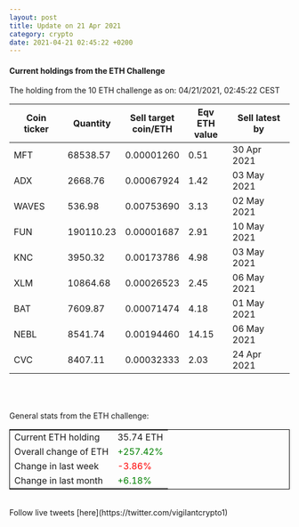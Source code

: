 ```yaml
---
layout: post
title: Update on 21 Apr 2021
category: crypto
date: 2021-04-21 02:45:22 +0200
---
```

<!-- Global site tag (gtag.js) - Google Analytics -->
<script async src="https://www.googletagmanager.com/gtag/js?id=UA-103831149-5"></script>
<script>
  window.dataLayer = window.dataLayer || [];
  function gtag(){dataLayer.push(arguments);}
  gtag('js', new Date());

  gtag('config', 'UA-103831149-5');
</script>


#### Current holdings from the ETH Challenge

The holding from the 10 ETH challenge as on: 04/21/2021, 02:45:22 CEST

|Coin ticker|Quantity|Sell target<br>coin/ETH|Eqv ETH<br>value|Sell latest by|
|-----------|--------|-----------|-----------|--------------|
MFT|68538.57|  0.00001260|0.51|30 Apr 2021|
ADX|2668.76|  0.00067924|1.42|03 May 2021|
WAVES|536.98|  0.00753690|3.13|02 May 2021|
FUN|190110.23|  0.00001687|2.91|10 May 2021|
KNC|3950.32|  0.00173786|4.98|03 May 2021|
XLM|10864.68|  0.00026523|2.45|06 May 2021|
BAT|7609.87|  0.00071474|4.18|01 May 2021|
NEBL|8541.74|  0.00194460|14.15|06 May 2021|
CVC|8407.11|  0.00032333|2.03|24 Apr 2021|

<br>
<br>
<br>
General stats from the ETH challenge:

<table style="border:1px solid black;margin-left:auto;margin-right:auto;">
	<tbody>
	<tr>
		<td>Current ETH holding</td>
		<td>     35.74 ETH</td>
	</tr>
	<tr>
		<td>Overall change of ETH</td>
		<td><font color="green">+257.42%</font></td>
	</tr>
	<tr>
		<td>Change in last week</td>
		<td><font color="red">-3.86%</font></td>
	</tr>
	<tr>
		<td>Change in last month</td>
		<td><font color="green">+6.18%</font></td>
	</tr>
	</tbody>
</table>

<br>
Follow live tweets [here](https://twitter.com/vigilantcrypto1)
<br>
<br>